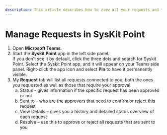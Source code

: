 ```yaml
---
description: This article describes how to view all your requests and their status or history.
---
```


# Manage Requests in SysKit Point

1. Open **Microsoft Teams**.
2. Start the **Syskit Point** app in the left side panel.  
If you don’t see it by default, click the three dots and search for Syskit Point. Select the Syskit Point app, and it will appear on your Teams side panel. 
Right-click the app icon and select **Pin** to have it permanently visible.
3. My **Request** tab will list all requests connected to you, both the ones you requested as well as those that require your approval. 
        <ol type="a">
            <li>    Status - gives information if the specific request has been approved or not</li>
            <li>    Sent to – who are the approvers that need to confirm or reject this request</li>
            <li>    View Details – gives you a history and detailed status overview of each request</li>
            <li>    Resolve – use this to approve or reject all requests that are sent to you</li>
        </ol>